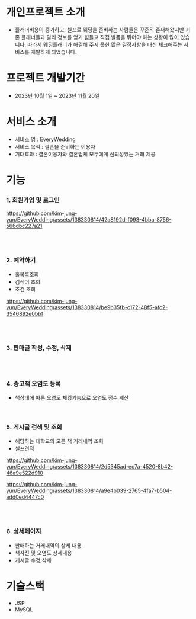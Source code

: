 # 개인프로젝트 소개 
+ 플래너비용이 증가하고, 셀프로 웨딩을 준비하는 사람들은 꾸준히 존재해왔지만 기존 플래너들과 달리 정보를 얻기 힘들고 직접 발품을 뛰어야 하는 상황이 많이 있습니다. 따라서 웨딩플래너가 해결해 주지 못한 많은 결정사항을 대신 체크해주는 서비스를 개발하게 되었습니다.

# 프로젝트 개발기간 
+ 2023년 10월 1일 ~ 2023년 11월 20일

# 서비스 소개 
+ 서비스 명 : EveryWedding
+ 서비스 목적 : 결혼을 준비하는 이용자
+ 기대효과 : 결혼이용자와 결혼업체 모두에게 신뢰성있는 거래 제공

# 기능 
### 1. 회원가입 및 로그인<br />
https://github.com/kim-jung-yun/EveryWedding/assets/138330814/42a8192d-f093-4bba-8756-566dbc227a21

<br /><br />

### 2. 예약하기<br />
+ 홀목록조회
+ 검색어 조회
+ 조건 조회
  
https://github.com/kim-jung-yun/EveryWedding/assets/138330814/be9b35fb-c172-48f5-afc2-3546892e0bbf

<br /><br />

### 3. 판매글 작성, 수정, 삭제<br />
<br /><br />

### 4. 중고책 오염도 등록<br />
+ 책상태에 따른 오염도 체킹기능으로 오염도 점수 계산<br />
<br /><br />

### 5. 게시글 검색 및 조회<br />
+ 해당하는 대학교의 모든 책 거래내역 조회
+ 셀프견적


https://github.com/kim-jung-yun/EveryWedding/assets/138330814/2d5345ad-ec7a-4520-8b42-46a9e522d910







https://github.com/kim-jung-yun/EveryWedding/assets/138330814/a9e4b039-2765-4fa7-b504-add0ed4447c0



<br /><br />

### 6. 상세페이지<br />
+ 판매하는 거래내역의 상세 내용
+ 책사진 및 오염도 상세내용
+ 게시글 수정,삭제

# 기술스택
+ JSP
+ MySQL
